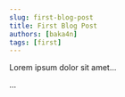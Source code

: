 ```yaml
---
slug: first-blog-post
title: First Blog Post
authors: [baka4n]
tags: [first]
---
```


Lorem ipsum dolor sit amet...

<!-- truncate -->

...
